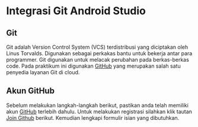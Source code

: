 # Integrasi Git Android Studio

## Git

Git adalah Version Control System (VCS) terdistribusi yang diciptakan oleh Linus
Torvalds. Digunakan sebagai perkakas bantu untuk bekerja antar para programmer.
Git digunakan untuk melacak perubahan pada berkas-berkas code. Pada praktikum
ini digunakan [GitHub](https://github.com) yang merupakan salah satu penyedia layanan Git di cloud.

## Akun GitHub

Sebelum melakukan langkah-langkah berikut, pastikan anda telah memiliki akun
[GitHub](http://github.com) terlebih dahulu. Untuk melakukan registrasi silahkan
klik tautan [Join Github](https://github.com/join) berikut. Kemudian lengkapi
formulir isian yang dibutuhkan.
